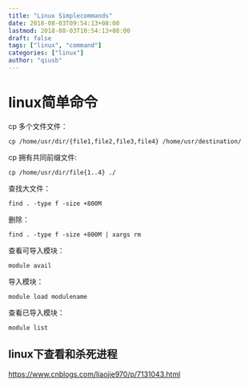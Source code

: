 ```yaml
---
title: "Linux Simplecommands"
date: 2018-08-03T09:54:13+08:00
lastmod: 2018-08-03T10:54:13+08:00
draft: false
tags: ["linux", "command"]
categories: ["linux"]
author: "qiusb"
---
```


# linux简单命令

cp 多个文件文件：

```
cp /home/usr/dir/{file1,file2,file3,file4} /home/usr/destination/
```

cp 拥有共同前缀文件:

```
cp /home/usr/dir/file{1..4} ./
```
查找大文件：
```
find . -type f -size +800M
```
删除：
```
find . -type f -size +800M | xargs rm
```


查看可导入模块：

```
module avail
```

导入模块：

```
module load modulename
```

查看已导入模块：
```
module list
```

## linux下查看和杀死进程

https://www.cnblogs.com/liaojie970/p/7131043.html
